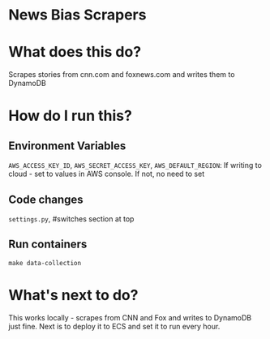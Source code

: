 # News Bias Scrapers

# What does this do? 
Scrapes stories from cnn.com and foxnews.com and writes them to DynamoDB

# How do I run this? 
## Environment Variables
`AWS_ACCESS_KEY_ID`, `AWS_SECRET_ACCESS_KEY`, `AWS_DEFAULT_REGION`: 
If writing to cloud - set to values in AWS console. If not, no need to set 

## Code changes
`settings.py`, #switches section at top

## Run containers
```
make data-collection
```

# What's next to do? 
This works locally - scrapes from CNN and Fox and writes to DynamoDB just fine. Next is to deploy it to ECS and set it to run every hour. 